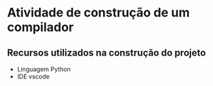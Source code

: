 # Atividade de construção de um compilador

## Recursos utilizados na construção do projeto
* Linguagem Python
* IDE vscode
